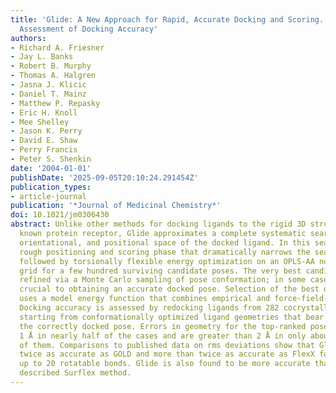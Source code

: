 ```yaml
---
title: 'Glide: A New Approach for Rapid, Accurate Docking and Scoring. 1. Method and
  Assessment of Docking Accuracy'
authors:
- Richard A. Friesner
- Jay L. Banks
- Robert B. Murphy
- Thomas A. Halgren
- Jasna J. Klicic
- Daniel T. Mainz
- Matthew P. Repasky
- Eric H. Knoll
- Mee Shelley
- Jason K. Perry
- David E. Shaw
- Perry Francis
- Peter S. Shenkin
date: '2004-01-01'
publishDate: '2025-09-05T20:10:24.291454Z'
publication_types:
- article-journal
publication: '*Journal of Medicinal Chemistry*'
doi: 10.1021/jm0306430
abstract: Unlike other methods for docking ligands to the rigid 3D structure of a
  known protein receptor, Glide approximates a complete systematic search of the conformational,
  orientational, and positional space of the docked ligand. In this search, an initial
  rough positioning and scoring phase that dramatically narrows the search space is
  followed by torsionally flexible energy optimization on an OPLS-AA nonbonded potential
  grid for a few hundred surviving candidate poses. The very best candidates are further
  refined via a Monte Carlo sampling of pose conformation; in some cases, this is
  crucial to obtaining an accurate docked pose. Selection of the best docked pose
  uses a model energy function that combines empirical and force-field-based terms.
  Docking accuracy is assessed by redocking ligands from 282 cocrystallized PDB complexes
  starting from conformationally optimized ligand geometries that bear no memory of
  the correctly docked pose. Errors in geometry for the top-ranked pose are less than
  1 Å in nearly half of the cases and are greater than 2 Å in only about one-third
  of them. Comparisons to published data on rms deviations show that Glide is nearly
  twice as accurate as GOLD and more than twice as accurate as FlexX for ligands having
  up to 20 rotatable bonds. Glide is also found to be more accurate than the recently
  described Surflex method.
---
```

